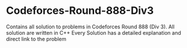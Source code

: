 # Codeforces-Round-888-Div3
Contains all solution to problems in Codeforces Round 888 (Div 3).
All solution are written in C++
Every Solution has a detailed explanation and direct link to the problem
